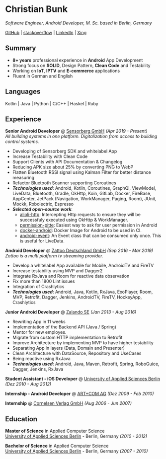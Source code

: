 # Christian Bunk

_Software Engineer, Android Developer, M. Sc. based in Berlin, Germany_ <br>

[GitHub](https://github.com/christianb/) | [stackoverflow](https://stackoverflow.com/users/14794380/) | [LinkedIn](https://www.linkedin.com/in/christianbunk/) | [Xing](https://www.xing.com/profile/Christian_Bunk11/cv)

## Summary
* **8+ years** professional experience in **Android** App Development
* Strong focus on **SOLID**, Design Pattern, **Clean Code** and Testability
* Working on **IoT**, **IPTV** and **E-commerce** applications
* Fluent in German and English

## Languages
Kotlin | Java | Python | C/C++ | Haskel | Ruby <br>

## Experience
**Senior Android Developer** @ [Sensorberg GmbH](https://sensorberg.com/en) _(Apr 2019 - Present)_ <br>
_All building systems in one platform. Digitalization from access to building control systems._ <br>
* Developing of Sensorberg SDK and whitelabel App
* Increase Testability with Clean Code
* Support Clients with API Documentation & Changelog
* Reducing APK size about 25% by converting PNG to WebP
* Flatten Bluetooth RSSI signal using Kalman Filter for better distance measuring
* Refactor Bluetooth Scanner supporting Coroutines
* _**Technologies used**_: Android, Kotlin, Coroutines, GraphQl, ViewModel, LiveData, Bluetooth, Gradle, OkHttp, Koin, GitLab, Docker, FireBase, AppCenter, JetPack (Navigation, WorkManager, Paging, Room), JUnit, Mockk, Robolectric, Espresso
* _**Selected open-source work**_:
	* [alioli-http](https://github.com/sensorberg/alioli-http): Intercepting Http requests to ensure they will be successfuly executed using OkHttp & WorkManager.
	* [permission-pitte](https://github.com/sensorberg/permission-bitte): Easiest way to ask for user permission in Android
	* [docker-android](https://github.com/sensorberg/docker-android): Docker Image for Android to be used in CI.
	* [android-event](https://github.com/sensorberg/android-event): An Event class that can be consumed only once. This is useful for LiveData.

**Android Developer** @ [Zattoo Deutschland GmbH](https://zattoo.com/company/en/about-us/) _(Sep 2016 - Mar 2019)_ <br>
_Zattoo is a multi platform tv streaming provider._ <br>
* Develop a whitelabel App available for Mobile, AndroidTV and FireTV
* Increase testability using MVP and Dagger2
* Integrate RxJava and Room for reactive data observation
* Fix more than 1800 Lint issues
* Integration of Crashlytics
* _**Technologies used**_: Android, Java, Kotlin, RxJava, ExoPlayer, Room, MVP, Retrofit, Dagger, Jenkins, AndroidTV, FireTV, HockeyApp, Crashlytics

**Junior Android Developer** @ [Zalando SE](https://corporate.zalando.com/en/newsroom) _(Jan 2013 - Aug 2016)_ <br>
* Rewriting App in 11 weeks
* Implementation of the Backend API (Java / Spring)
* Mentor for new employes.
* Migrate from custom HTTP implementation to Retrofit
* Improve Architecture by implementing MVP to have higher testability
* Separating App in layers (Data, Domain and Presenter)
* Clean Architecture with DataSource, Repository and UseCases
* Being reactive using RxJava
* _**Technologies used**_: Android, Java, Maven, Retrofit, Spring, RoboGuice, Dagger, Jenkins, RxJava

**Student Assistant - iOS Developer** @ [University of Applied Sciences Berlin](https://www.htw-berlin.de/en/) _(Dez 2010 - Aug 2012)_ <br>

**Internship - Android Developer** @ [ART+COM AG](https://www.htw-berlin.de/en/) _(Dez 2009 - Feb 2010)_ <br>

**Internship** @ [Cornelsen Verlag GmbH](https://www.cornelsen.de/) _(Aug 2006 - Jun 2007)_ <br>

## Education
**Master of Science** in Applied Computer Science <br>
[University of Applied Sciences Berlin](https://www.htw-berlin.de/en/) - Berlin, Germany _(2010 - 2012)_

**Bachelor of Science** in Applied Computer Science <br>
[University of Applied Sciences Berlin](https://www.htw-berlin.de/en/) - Berlin, Germany _(2007 - 2010)_
